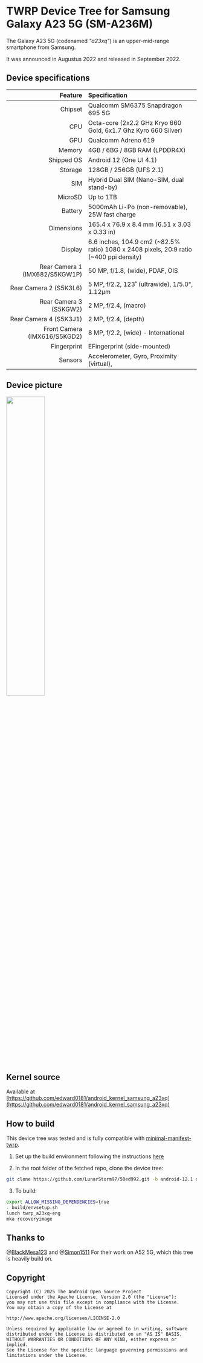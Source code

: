 # TWRP Device Tree for Samsung Galaxy A23 5G (SM-A236M)

The Galaxy A23 5G (codenamed _"a23xq"_) is an upper-mid-range smartphone from Samsung.

It was announced in Augustus 2022 and released in September 2022.

## Device specifications

|                        Feature | Specification                                                                          |
| -----------------------------: | :------------------------------------------------------------------------------------- |
|                        Chipset | Qualcomm SM6375 Snapdragon 695 5G                                                      |
|                            CPU | Octa-core (2x2.2 GHz Kryo 660 Gold, 6x1.7 Ghz Kyro 660 Silver)                         |
|                            GPU | Qualcomm Adreno 619                                                                    |
|                         Memory | 4GB / 6BG / 8GB RAM (LPDDR4X)                                                          |
|                     Shipped OS | Android 12 (One UI 4.1)                                                                |
|                        Storage | 128GB / 256GB (UFS 2.1)                                                                |
|                            SIM | Hybrid Dual SIM (Nano-SIM, dual stand-by)                                              |
|                        MicroSD | Up to 1TB                                                                              |
|                        Battery | 5000mAh Li-Po (non-removable), 25W fast charge                                         |
|                     Dimensions | 165.4 x 76.9 x 8.4 mm (6.51 x 3.03 x 0.33 in)                                          |
|                        Display | 6.6 inches, 104.9 cm2 (~82.5% ratio) 1080 x 2408 pixels, 20:9 ratio (~400 ppi density) |
| Rear Camera 1 (IMX682/S5KGW1P) | 50 MP, f/1.8, (wide), PDAF, OIS                                                        |
|         Rear Camera 2 (S5K3L6) | 5 MP, f/2.2, 123˚ (ultrawide), 1/5.0", 1.12µm                                          |
|         Rear Camera 3 (S5KGW2) | 2 MP, f/2.4, (macro)                                                                   |
|         Rear Camera 4 (S5K3J1) | 2 MP, f/2.4, (depth)                                                                   |
|   Front Camera (IMX616/S5KGD2) | 8 MP, f/2.2, (wide) - International                                                    |
|                    Fingerprint | EFingerprint (side-mounted)                                                            |
|                        Sensors | Accelerometer, Gyro, Proximity (virtual),                                              |

## Device picture

<img src="https://fdn2.gsmarena.com/vv/pics/samsung/galaxy-a23-5g-2.jpg" width="45%"/>

## Kernel source

Available at [https://github.com/edward0181/android_kernel_samsung_a23xq](https://github.com/edward0181/android_kernel_samsung_a23xq)

## How to build

This device tree was tested and is fully compatible with [minimal-manifest-twrp](https://github.com/minimal-manifest-twrp/platform_manifest_twrp_aosp).

1. Set up the build environment following the instructions [here](https://github.com/minimal-manifest-twrp/platform_manifest_twrp_aosp/blob/twrp-12.1/README.md#getting-started)

2. In the root folder of the fetched repo, clone the device tree:

```bash
git clone https://github.com/LunarStorm97/50ed992.git -b android-12.1 device/samsung/a23xq
```

3. To build:

```bash
export ALLOW_MISSING_DEPENDENCIES=true
. build/envsetup.sh
lunch twrp_a23xq-eng
mka recoveryimage
```

## Thanks to

@[BlackMesa123](https://github.com/BlackMesa123) and
@[Simon1511](https://github.com/Simon1511)
For their work on A52 5G, which this tree is heavily build on.

## Copyright

```
Copyright (C) 2025 The Android Open Source Project
Licensed under the Apache License, Version 2.0 (the "License");
you may not use this file except in compliance with the License.
You may obtain a copy of the License at

http://www.apache.org/licenses/LICENSE-2.0

Unless required by applicable law or agreed to in writing, software
distributed under the License is distributed on an "AS IS" BASIS,
WITHOUT WARRANTIES OR CONDITIONS OF ANY KIND, either express or implied.
See the License for the specific language governing permissions and
limitations under the License.
```
